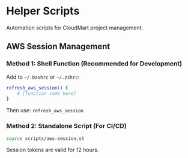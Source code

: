 # Helper Scripts
Automation scripts for CloudMart project management.

## AWS Session Management

### Method 1: Shell Function (Recommended for Development)
Add to `~/.bashrc` or `~/.zshrc`:
```bash
refresh_aws_session() {
    # [function code here]
}
```
Then use: `refresh_aws_session`

### Method 2: Standalone Script (For CI/CD)
```bash
source scripts/aws-session.sh
```

Session tokens are valid for 12 hours.